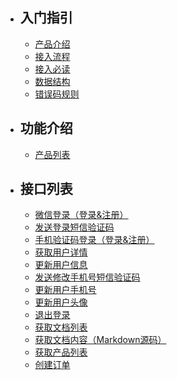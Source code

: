 - ## 入门指引
    - [产品介绍](/{{route}}/{{version}}/overview)
    - [接入流程](/{{route}}/{{version}}/follow)
    - [接入必读](/{{route}}/{{version}}/intro)
    - [数据结构](/{{route}}/{{version}}/struct)
    - [错误码规则](/{{route}}/{{version}}/code)

- ## 功能介绍
    - [产品列表](/{{route}}/{{version}}/app)

- ## 接口列表
    - [微信登录（登录&注册）](/{{route}}/{{version}}/apis/login_wechat)
    - [发送登录短信验证码](/{{route}}/{{version}}/apis/login_verify_code)
    - [手机验证码登录（登录&注册）](/{{route}}/{{version}}/apis/login_mobile)
    - [获取用户详情](/{{route}}/{{version}}/apis/user_info)
    - [更新用户信息](/{{route}}/{{version}}/apis/user_update_info)
    - [发送修改手机号短信验证码](/{{route}}/{{version}}/apis/user_update_verify_code)
    - [更新用户手机号](/{{route}}/{{version}}/apis/user_update_mobile)
    - [更新用户头像](/{{route}}/{{version}}/apis/user_update_avatar)
    - [退出登录](/{{route}}/{{version}}/apis/logout)
    - [获取文档列表](/{{route}}/{{version}}/apis/article_list)
    - [获取文档内容（Markdown源码）](/{{route}}/{{version}}/apis/article_source)
    - [获取产品列表](/{{route}}/{{version}}/apis/product_list)
    - [创建订单](/{{route}}/{{version}}/apis/create_order)

